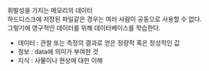 휘발성을 가지는 메모리의 데이터  
하드디스크에 저장된 파일같은 경우는 여러 사람이 공동으로 사용할 수 없다.   
그렇기에 영구적인 데이터를 위해   데이터베이스를 학습한다.

- 데이터 : 관찰 또는 측정의 결과로 얻은 정량적 혹은 정성적인 값  
- 정보 : data에 의미가 부여한 것  
- 지식 : 사물이나 현상에 대한 이해  

 

   
